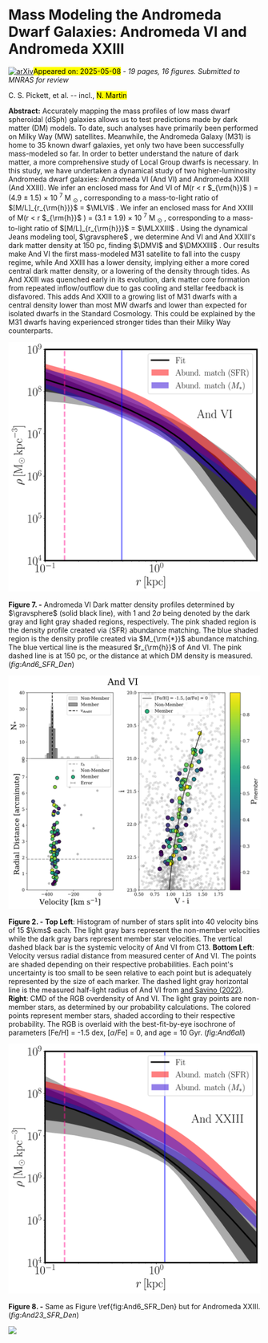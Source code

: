 <div class="macros" style="visibility:hidden;">
$\newcommand{\ensuremath}{}$
$\newcommand{\xspace}{}$
$\newcommand{\object}[1]{\texttt{#1}}$
$\newcommand{\farcs}{{.}''}$
$\newcommand{\farcm}{{.}'}$
$\newcommand{\arcsec}{''}$
$\newcommand{\arcmin}{'}$
$\newcommand{\ion}[2]{#1#2}$
$\newcommand{\textsc}[1]{\textrm{#1}}$
$\newcommand{\hl}[1]{\textrm{#1}}$
$\newcommand{\footnote}[1]{}$
$\newcommand{\vdag}{(v)^\dagger}$
$\newcommand$
$\newcommand$
$\newcommand{\LCDM}{\LambdaCDM}$
$\newcommand{\kms}{kms^{-1}}$
$\newcommand{\gravsphere}{\texttt{GravSphere}}$
$\newcommand{\DMVI}{\rho_{\rm{DM,VI}}(150 pc) = (1.4 \pm 0.5) \times 10^{8} M_{\odot} kpc^{-3}}$
$\newcommand{\DMXXIII}{\rho_{\rm{DM,XXIII}}(150 pc) = 0.5\substack{+0.4 \ -0.3} \times 10^{8} M_{\odot} kpc^{-3}}$
$\newcommand{\rhVI}{r_{\rm{h,VI}} = (489\pm{22}) pc}$
$\newcommand{\rhXXIII}{r_{\rm{h,XXIII}} = 1170 \substack{+95 \ -94} pc}$
$\newcommand{\MLVI}{(27.1 \pm 8.2) M_{\odot}/L_{\odot}}$
$\newcommand{\MLXXIII}{(90.2 \pm 53.9) M_{\odot}/L_{\odot}}$
$\newcommand{\arraystretch}{1.4}$
$\newcommand{\arraystretch}{1.25}$
$\newcommand{\arraystretch}{1.25}$
$\newcommand{\arraystretch}{1.4}$
$\newcommand{\arraystretch}{1.5}$
$\newcommand{\arraystretch}{1.5}$
$\newcommand{\arraystretch}{1.4}$
$\newcommand{\thebibliography}{\DeclareRobustCommand{\VAN}[3]{##3}\VANthebibliography}$</div>



<div id="title">

# Mass Modeling the Andromeda Dwarf Galaxies: Andromeda VI and Andromeda XXIII

</div>
<div id="comments">

[![arXiv](https://img.shields.io/badge/arXiv-2505.04475-b31b1b.svg)](https://arxiv.org/abs/2505.04475)<mark>Appeared on: 2025-05-08</mark> -  _19 pages, 16 figures. Submitted to MNRAS for review_

</div>
<div id="authors">

C. S. Pickett, et al. -- incl., <mark>N. Martin</mark>

</div>
<div id="abstract">

**Abstract:** Accurately mapping the mass profiles of low mass dwarf spheroidal (dSph) galaxies allows us to test predictions made by dark matter (DM) models. To date, such analyses have primarily been performed on Milky Way (MW) satellites. Meanwhile, the Andromeda Galaxy (M31) is home to 35 known dwarf galaxies, yet only two have been successfully mass-modeled so far. In order to better understand the nature of dark matter, a more comprehensive study of Local Group dwarfs is necessary. In this study, we have undertaken a dynamical study of two higher-luminosity Andromeda dwarf galaxies: Andromeda VI (And VI) and Andromeda XXIII (And XXIII). We infer an enclosed mass for And VI of  M(r $<$ r $_{\rm{h}}$ ) = (4.9 $\pm$ 1.5) $\times$ 10 $^{7}$ M $_{\odot}$ , corresponding to a mass-to-light ratio of $[M/L]_{r_{\rm{h}}}$ = $\MLVI$ . We infer an enclosed mass for And XXIII of  M(r $<$ r $_{\rm{h}}$ ) = (3.1 $\pm$ 1.9) $\times$ 10 $^{7}$ M $_{\odot}$ , corresponding to a mass-to-light ratio of $[M/L]_{r_{\rm{h}}}$ = $\MLXXIII$ . Using the dynamical Jeans modeling tool, $\gravsphere$ , we determine And VI and And XXIII's dark matter density at 150 pc, finding $\DMVI$ and $\DMXXIII$ . Our results make And VI the first mass-modeled M31 satellite to fall into the cuspy regime, while And XXIII has a lower density, implying either a more cored central dark matter density, or a lowering of the density through tides. As And XXIII was quenched early in its evolution, dark matter core formation from repeated inflow/outflow due to gas cooling and stellar feedback is disfavored. This adds And XXIII to a growing list of M31 dwarfs with a central density lower than most MW dwarfs and lower than expected for isolated dwarfs in the Standard Cosmology. This could be explained by the M31 dwarfs having experienced stronger tides than their Milky Way counterparts.

</div>

<div id="div_fig1">

<img src="tmp_2505.04475/./figures/And6_rho.png" alt="Fig7" width="100%"/>

**Figure 7. -** Andromeda VI Dark matter density profiles determined by $\gravsphere$ (solid black line), with 1 and 2$\sigma$ being denoted by the dark gray and light gray shaded regions, respectively. The pink shaded region is the density profile created via $\langle{\text{SFR}}\rangle$ abundance matching. The blue shaded region is the density profile created via $M_{\rm{*}}$ abundance matching. The blue vertical line is the measured $r_{\rm{h}}$ of And VI. The pink dashed line is at 150 pc, or the distance at which DM density is measured. (*fig:And6_SFR_Den*)

</div>
<div id="div_fig2">

<img src="tmp_2505.04475/./figures/And6AllPlot.png" alt="Fig2" width="100%"/>

**Figure 2. -** **Top Left**: Histogram of number of stars split into 40 velocity bins of 15 $\kms$ each. The light gray bars represent the non-member velocities while the dark gray bars represent member star velocities. The vertical dashed black bar is the systemic velocity of And VI from C13. **Bottom Left**: Velocity versus radial distance from measured center of And VI. The points are shaded depending on their respective probabilities. Each point's uncertainty is too small to be seen relative to each point but is adequately represented by the size of each marker. The dashed light gray horizontal line is the measured half-light radius of And VI from [ and Savino (2022)](https://ui.adsabs.harvard.edu/abs/2022ApJ...938..101S). **Right**: CMD of the RGB overdensity of And VI. The light gray points are non-member stars, as determined by our probability calculations. The colored points represent member stars, shaded according to their respective probability. The RGB is overlaid with the best-fit-by-eye isochrone of parameters [Fe/H] = -1.5 dex, [$\alpha$/Fe] = 0, and age = 10 Gyr. (*fig:And6all*)

</div>
<div id="div_fig3">

<img src="tmp_2505.04475/./figures/And23_rho.png" alt="Fig8" width="100%"/>

**Figure 8. -** Same as Figure \ref{fig:And6_SFR_Den} but for Andromeda XXIII. (*fig:And23_SFR_Den*)

</div><div id="qrcode"><img src=https://api.qrserver.com/v1/create-qr-code/?size=100x100&data="https://arxiv.org/abs/2505.04475"></div>